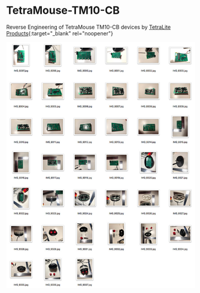 # TetraMouse-TM10-CB
Reverse Engineering of TetraMouse TM10-CB devices by [TetraLite Products](https://tetramouse.com/){:target="_blank" rel="noopener"}

![Demo Shot](/screenshot.jpg)
